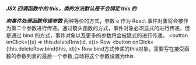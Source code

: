 
***JSX 回调函数中的 this，类的方法默认是不会绑定 this 的***

***向事件处理函数传递参数***
两种等价的方式，参数 e 作为 React 事件对象将会被作为第二个参数进行传递。通过箭头函数的方式，事件对象必须显式的进行传递，但是通过 bind 的方式，事件对象以及更多的参数将会被隐式的进行传递。
<button onClick={(e) => this.deleteRow(id, e)}> Row</button>
<button onClick={this.deleteRow.bind(this, id)}> Row</button>
bind方式传递的this对象，需要写在接受函数的参数列表的最后一个参数,自动将这个参数设置为this